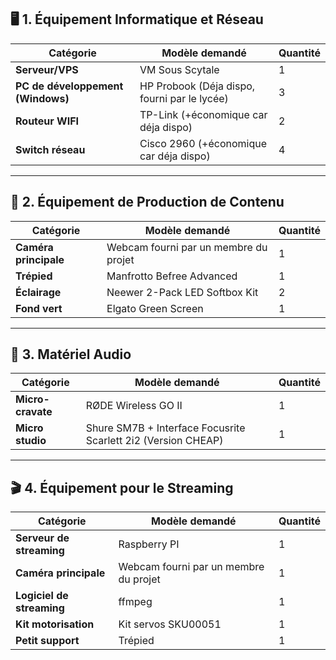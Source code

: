 
## 🖥 1. Équipement Informatique et Réseau  

| Catégorie                         | Modèle demandé                               | Quantité |
| --------------------------------- | -------------------------------------------- | -------- |
| **Serveur/VPS**                   | VM Sous Scytale                              | 1        |
| **PC de développement (Windows)** | HP Probook (Déja dispo, fourni par le lycée) | 3        |
| **Routeur WIFI**                  | TP-Link (+économique car déja dispo)         | 2        |
| **Switch réseau**                 | Cisco 2960 (+économique car déja dispo)      | 4        |


---

## 🎥 2. Équipement de Production de Contenu  

| Catégorie             | Modèle demandé                        | Quantité |
| --------------------- | ------------------------------------- | -------- |
| **Caméra principale** | Webcam fourni par un membre du projet | 1        |
| **Trépied**           | Manfrotto Befree Advanced             | 1        |
| **Éclairage**         | Neewer 2-Pack LED Softbox Kit         | 2        |
| **Fond vert**         | Elgato Green Screen                   | 1        |

---

## 🎤 3. Matériel Audio  

| Catégorie                | Modèle demandé                                                | Quantité |
| ------------------------ | ------------------------------------------------------------- | -------- |
| **Micro-cravate**        | RØDE Wireless GO II                                           | 1        |
| **Micro studio**         | Shure SM7B + Interface Focusrite Scarlett 2i2 (Version CHEAP) | 1        |



---

## 🎬 4. Équipement pour le Streaming  

| Catégorie                 | Modèle demandé                        | Quantité |
| ------------------------- | ------------------------------------- | -------- |
| **Serveur de streaming**  | Raspberry PI                          | 1        |
| **Caméra principale**     | Webcam fourni par un membre du projet | 1        |
| **Logiciel de streaming** | ffmpeg                                | 1        |
| **Kit motorisation**      | Kit servos SKU00051                   | 1        |
| **Petit support**         | Trépied                               | 1        |


